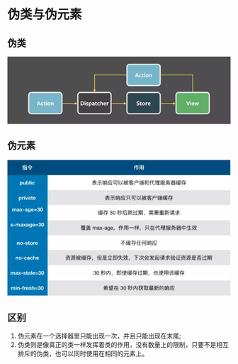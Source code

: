 # 伪类与伪元素

## 伪类

![](../.gitbook/assets/image%20%28159%29.png)

## 伪元素

![](../.gitbook/assets/image%20%2843%29.png)

## 区别

1. 伪元素在一个选择器里只能出现一次，并且只能出现在末尾;
2. 伪类则是像真正的类一样发挥着类的作用，没有数量上的限制，只要不是相互排斥的伪类，也可以同时使用在相同的元素上。

